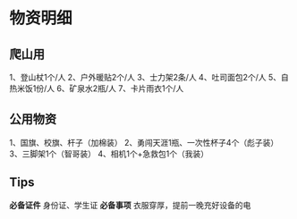 # 物资明细

## 爬山用

1、登山杖1个/人
2、户外暖贴2个/人
3、士力架2条/人
4、吐司面包2个/人
5、自热米饭1份/人
6、矿泉水2瓶/人
7、卡片雨衣1个/人

## 公用物资

1、国旗、校旗、杆子（加棉装）
2、勇闯天涯1瓶、一次性杯子4个（彪子装）
3、三脚架1个（智哥装）
4、相机1个+急救包1个（我装）

## Tips

**必备证件**
身份证、学生证
**必备事项**
衣服穿厚，提前一晚充好设备的电
